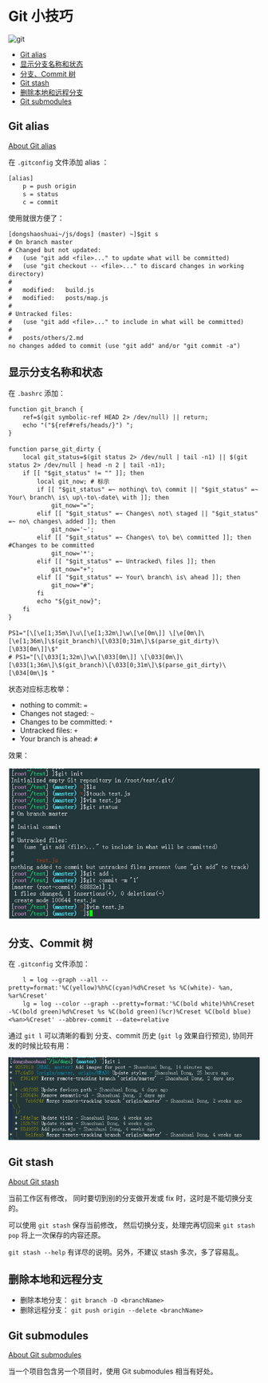# Git 小技巧

![git](https://www.perforce.com/sites/default/files/git-beyond6.jpg)

<!-- START doctoc generated TOC please keep comment here to allow auto update -->
<!-- DON'T EDIT THIS SECTION, INSTEAD RE-RUN doctoc TO UPDATE -->


- [Git alias](#git-alias)
- [显示分支名称和状态](#%E6%98%BE%E7%A4%BA%E5%88%86%E6%94%AF%E5%90%8D%E7%A7%B0%E5%92%8C%E7%8A%B6%E6%80%81)
- [分支、Commit 树](#%E5%88%86%E6%94%AFcommit-%E6%A0%91)
- [Git stash](#git-stash)
- [删除本地和远程分支](#%E5%88%A0%E9%99%A4%E6%9C%AC%E5%9C%B0%E5%92%8C%E8%BF%9C%E7%A8%8B%E5%88%86%E6%94%AF)
- [Git submodules](#git-submodules)

<!-- END doctoc generated TOC please keep comment here to allow auto update -->

## Git alias

[About Git alias](https://git-scm.com/book/tr/v2/Git-Basics-Git-Aliases)

在 `.gitconfig` 文件添加 alias ：

```
[alias]
    p = push origin  
    s = status
    c = commit
```

使用就很方便了：

```
[dongshaoshuai~/js/dogs] (master) ~]$git s
# On branch master
# Changed but not updated:
#   (use "git add <file>..." to update what will be committed)
#   (use "git checkout -- <file>..." to discard changes in working directory)
#
#   modified:   build.js
#   modified:   posts/map.js
#
# Untracked files:
#   (use "git add <file>..." to include in what will be committed)
#
#   posts/others/2.md
no changes added to commit (use "git add" and/or "git commit -a")

```

## 显示分支名称和状态

在 `.bashrc` 添加：

```
function git_branch {
    ref=$(git symbolic-ref HEAD 2> /dev/null) || return;
    echo "("${ref#refs/heads/}") ";
}

function parse_git_dirty {
    local git_status=$(git status 2> /dev/null | tail -n1) || $(git status 2> /dev/null | head -n 2 | tail -n1);
    if [[ "$git_status" != "" ]]; then
        local git_now; # 标示
        if [[ "$git_status" =~ nothing\ to\ commit || "$git_status" =~  Your\ branch\ is\ up\-to\-date\ with ]]; then
            git_now="=";
        elif [[ "$git_status" =~ Changes\ not\ staged || "$git_status" =~ no\ changes\ added ]]; then
            git_now='~';
        elif [[ "$git_status" =~ Changes\ to\ be\ committed ]]; then #Changes to be committed
            git_now='*';
        elif [[ "$git_status" =~ Untracked\ files ]]; then
            git_now="+";
        elif [[ "$git_status" =~ Your\ branch\ is\ ahead ]]; then
            git_now="#";
        fi
        echo "${git_now}";
    fi
}

PS1="[\[\e[1;35m\]\u\[\e[1;32m\]\w\[\e[0m\]] \[\e[0m\]\[\e[1;36m\]\$(git_branch)\[\033[0;31m\]\$(parse_git_dirty)\[\033[0m\]]\$"
# PS1="[\[\033[1;32m\]\w\[\033[0m\]] \[\033[0m\]\[\033[1;36m\]\$(git_branch)\[\033[0;31m\]\$(parse_git_dirty)\[\034[0m\]$ "
```

状态对应标志枚举：

* nothing to commit: `=`
* Changes not staged: `~`
* Changes to be committed: `*`
* Untracked files: `+`
* Your branch is ahead: `#`

效果：

![图 2.1](https://raw.githubusercontent.com/Dongss/dogs/master/posts/images/2.1.png)

## 分支、Commit 树

在 `.gitconfig` 文件添加：
```
	l = log --graph --all --pretty=format:'%C(yellow)%h%C(cyan)%d%Creset %s %C(white)- %an, %ar%Creset'
	lg = log --color --graph --pretty=format:'%C(bold white)%h%Creset -%C(bold green)%d%Creset %s %C(bold green)(%cr)%Creset %C(bold blue)<%an>%Creset' --abbrev-commit --date=relative
```

通过 `git l` 可以清晰的看到 分支、commit 历史 (`git lg` 效果自行预览), 协同开发的时候比较有用：

![图 2.2](https://raw.githubusercontent.com/Dongss/dogs/master/posts/images/2.2.png)

## Git stash

[About Git stash](https://git-scm.com/docs/git-stash)

当前工作区有修改， 同时要切到别的分支做开发或 fix 时，这时是不能切换分支的。

可以使用 `git stash` 保存当前修改， 然后切换分支，处理完再切回来 `git stash pop` 将上一次保存的内容还原。

`git stash --help` 有详尽的说明。另外，不建议 stash 多次，多了容易乱。

## 删除本地和远程分支

* 删除本地分支： `git branch -D <branchName>`
* 删除远程分支： `git push origin --delete <branchName>`

## Git submodules

[About Git submodules](https://git-scm.com/book/en/v2/Git-Tools-Submodules)

当一个项目包含另一个项目时，使用 Git submodules 相当有好处。
